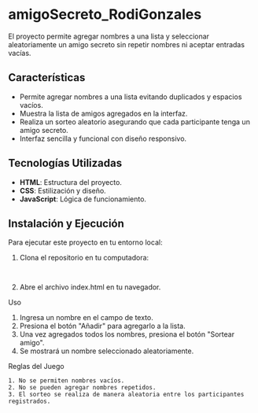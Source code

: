 # amigoSecreto_RodiGonzales

El proyecto permite agregar nombres a una lista y seleccionar aleatoriamente un amigo secreto sin repetir nombres ni aceptar entradas vacías.

## Características

- Permite agregar nombres a una lista evitando duplicados y espacios vacíos.
- Muestra la lista de amigos agregados en la interfaz.
- Realiza un sorteo aleatorio asegurando que cada participante tenga un amigo secreto.
- Interfaz sencilla y funcional con diseño responsivo.

## Tecnologías Utilizadas

- **HTML**: Estructura del proyecto.
- **CSS**: Estilización y diseño.
- **JavaScript**: Lógica de funcionamiento.

## Instalación y Ejecución

Para ejecutar este proyecto en tu entorno local:

1. Clona el repositorio en tu computadora:
   ```sh git clone https://github.com/rodrigogd12/amigoSecreto_RodiGonzales.git
  
2. Abre el archivo index.html en tu navegador.

Uso

   1. Ingresa un nombre en el campo de texto.
   2. Presiona el botón "Añadir" para agregarlo a la lista.
   3. Una vez agregados todos los nombres, presiona el botón "Sortear amigo".
   4. Se mostrará un nombre seleccionado aleatoriamente.

Reglas del Juego

    1. No se permiten nombres vacíos.
    2. No se pueden agregar nombres repetidos.
    3. El sorteo se realiza de manera aleatoria entre los participantes registrados.
